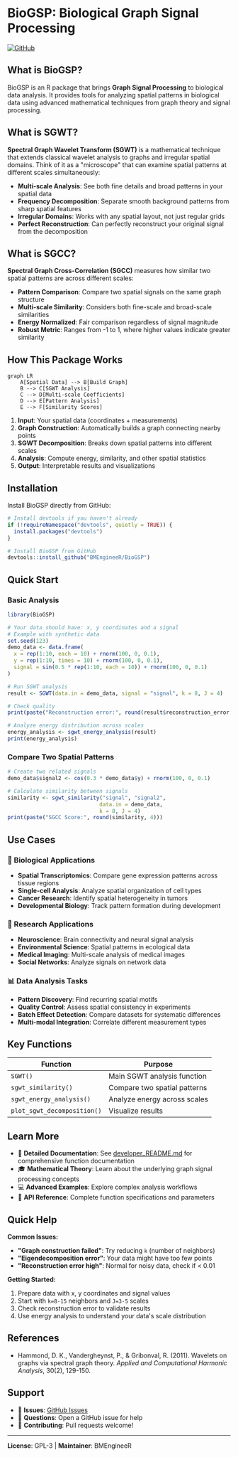 # BioGSP: Biological Graph Signal Processing

[![GitHub](https://img.shields.io/badge/GitHub-BMEngineeR%2FBioGSP-blue)](https://github.com/BMEngineeR/BioGSP)

## What is BioGSP?

BioGSP is an R package that brings **Graph Signal Processing** to biological data analysis. It provides tools for analyzing spatial patterns in biological data using advanced mathematical techniques from graph theory and signal processing.

## What is SGWT?

**Spectral Graph Wavelet Transform (SGWT)** is a mathematical technique that extends classical wavelet analysis to graphs and irregular spatial domains. Think of it as a "microscope" that can examine spatial patterns at different scales simultaneously:

-  **Multi-scale Analysis**: See both fine details and broad patterns in your spatial data
-  **Frequency Decomposition**: Separate smooth background patterns from sharp spatial features  
-  **Irregular Domains**: Works with any spatial layout, not just regular grids
-  **Perfect Reconstruction**: Can perfectly reconstruct your original signal from the decomposition

## What is SGCC?

**Spectral Graph Cross-Correlation (SGCC)** measures how similar two spatial patterns are across different scales:

-  **Pattern Comparison**: Compare two spatial signals on the same graph structure
-  **Multi-scale Similarity**: Considers both fine-scale and broad-scale similarities
-  **Energy Normalized**: Fair comparison regardless of signal magnitude
-  **Robust Metric**: Ranges from -1 to 1, where higher values indicate greater similarity

## How This Package Works

```mermaid
graph LR
    A[Spatial Data] --> B[Build Graph]
    B --> C[SGWT Analysis]
    C --> D[Multi-scale Coefficients]
    D --> E[Pattern Analysis]
    E --> F[Similarity Scores]
```

1. **Input**: Your spatial data (coordinates + measurements)
2. **Graph Construction**: Automatically builds a graph connecting nearby points
3. **SGWT Decomposition**: Breaks down spatial patterns into different scales
4. **Analysis**: Compute energy, similarity, and other spatial statistics
5. **Output**: Interpretable results and visualizations

## Installation

Install BioGSP directly from GitHub:

```r
# Install devtools if you haven't already
if (!requireNamespace("devtools", quietly = TRUE)) {
  install.packages("devtools")
}

# Install BioGSP from GitHub
devtools::install_github("BMEngineeR/BioGSP")
```

## Quick Start

### Basic Analysis

```r
library(BioGSP)

# Your data should have: x, y coordinates and a signal
# Example with synthetic data
set.seed(123)
demo_data <- data.frame(
  x = rep(1:10, each = 10) + rnorm(100, 0, 0.1),
  y = rep(1:10, times = 10) + rnorm(100, 0, 0.1),
  signal = sin(0.5 * rep(1:10, each = 10)) + rnorm(100, 0, 0.1)
)

# Run SGWT analysis
result <- SGWT(data.in = demo_data, signal = "signal", k = 8, J = 4)

# Check quality
print(paste("Reconstruction error:", round(result$reconstruction_error, 6)))

# Analyze energy distribution across scales
energy_analysis <- sgwt_energy_analysis(result)
print(energy_analysis)
```

### Compare Two Spatial Patterns

```r
# Create two related signals
demo_data$signal2 <- cos(0.3 * demo_data$y) + rnorm(100, 0, 0.1)

# Calculate similarity between signals
similarity <- sgwt_similarity("signal", "signal2", 
                             data.in = demo_data, 
                             k = 8, J = 4)
print(paste("SGCC Score:", round(similarity, 4)))
```

## Use Cases

### 🧬 Biological Applications
- **Spatial Transcriptomics**: Compare gene expression patterns across tissue regions
- **Single-cell Analysis**: Analyze spatial organization of cell types
- **Cancer Research**: Identify spatial heterogeneity in tumors
- **Developmental Biology**: Track pattern formation during development

### 🔬 Research Applications
- **Neuroscience**: Brain connectivity and neural signal analysis
- **Environmental Science**: Spatial patterns in ecological data
- **Medical Imaging**: Multi-scale analysis of medical images
- **Social Networks**: Analyze signals on network data

### 📊 Data Analysis Tasks
- **Pattern Discovery**: Find recurring spatial motifs
- **Quality Control**: Assess spatial consistency in experiments
- **Batch Effect Detection**: Compare datasets for systematic differences
- **Multi-modal Integration**: Correlate different measurement types

## Key Functions

| Function | Purpose |
|----------|---------|
| `SGWT()` | Main SGWT analysis function |
| `sgwt_similarity()` | Compare two spatial patterns |
| `sgwt_energy_analysis()` | Analyze energy across scales |
| `plot_sgwt_decomposition()` | Visualize results |

## Learn More

- 📖 **Detailed Documentation**: See [developer_README.md](developer_README.md) for comprehensive function documentation
- 🎓 **Mathematical Theory**: Learn about the underlying graph signal processing concepts
- 💻 **Advanced Examples**: Explore complex analysis workflows
- 🔧 **API Reference**: Complete function specifications and parameters

## Quick Help

**Common Issues:**
- **"Graph construction failed"**: Try reducing `k` (number of neighbors)
- **"Eigendecomposition error"**: Your data might have too few points
- **"Reconstruction error high"**: Normal for noisy data, check if < 0.01

**Getting Started:**
1. Prepare data with x, y coordinates and signal values
2. Start with `k=8-15` neighbors and `J=3-5` scales
3. Check reconstruction error to validate results
4. Use energy analysis to understand your data's scale distribution

## References

- Hammond, D. K., Vandergheynst, P., & Gribonval, R. (2011). Wavelets on graphs via spectral graph theory. *Applied and Computational Harmonic Analysis*, 30(2), 129-150.

## Support

- 📝 **Issues**: [GitHub Issues](https://github.com/BMEngineeR/BioGSP/issues)
- 💬 **Questions**: Open a GitHub issue for help
- 🤝 **Contributing**: Pull requests welcome!

---

**License**: GPL-3 | **Maintainer**: BMEngineeR